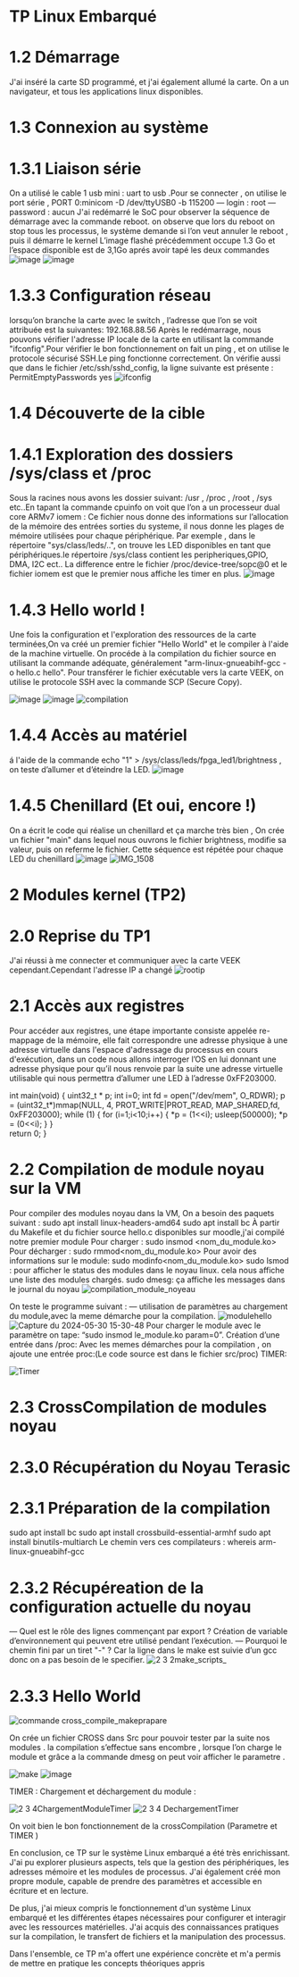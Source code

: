 # TP Linux Embarqué
# 1.2 Démarrage
J'ai inséré la carte SD programmé, et j'ai également allumé la carte.
On a un navigateur, et tous les applications linux disponibles.
# 1.3 Connexion au système
 # 1.3.1 Liaison série
 On a utilisé le cable 1 usb mini : uart to usb .Pour se connecter , on utilise le port série , PORT 0:minicom -D /dev/ttyUSB0 -b 115200
— login : root
— password : aucun
J'ai redémarré le SoC pour observer la séquence de démarrage avec la commande reboot.
on observe que lors du reboot on stop tous les processus, le système demande si l’on veut annuler le reboot , puis il démarre le kernel
L’image flashé précédemment occupe 1.3 Go et l’espace disponible est de 3,1Go aprés avoir tapé les deux commandes 
![image](https://github.com/Anass6666/TP_LinuxE/assets/145018011/55e2b35a-dab8-47e6-862b-2113968a52c8)
![image](https://github.com/Anass6666/TP_LinuxE/assets/145018011/d2421c21-be83-4ed1-9236-90fd29842111)
# 1.3.3 Configuration réseau
lorsqu’on branche la carte avec le switch , l’adresse que l’on se voit attribuée est la suivantes: 192.168.88.56
Après le redémarrage, nous pouvons vérifier l'adresse IP locale de la carte en utilisant la commande "ifconfig".Pour vérifier le bon fonctionnement on fait un ping
, et on utilise le protocole sécurisé SSH.Le ping fonctionne correctement.
On vérifie aussi que dans le fichier /etc/ssh/sshd_config, la ligne suivante est présente : PermitEmptyPasswords yes
![ifconfig](https://github.com/Anass6666/TP_LinuxE/assets/145018011/2ff032ca-2cf2-4c1c-addc-afdfe437781a)

# 1.4 Découverte de la cible
  # 1.4.1 Exploration des dossiers /sys/class et /proc
Sous la racines nous avons les dossier suivant: /usr , /proc , /root , /sys etc..En tapant la commande cpuinfo on voit que l’on a un processeur dual core  ARMv7 
iomem : Ce fichier nous donne des informations sur l’allocation de la mémoire des entrées sorties du systeme, il nous donne les plages de mémoire utilisées pour chaque périphérique.
Par exemple , dans le répertoire "sys/class/leds/..", on trouve les LED disponibles en tant que périphériques.le répertoire /sys/class contient les peripheriques,GPIO, DMA, I2C ect..
La difference entre le fichier /proc/device-tree/sopc@0 et le fichier iomem est que le premier nous affiche les timer en plus.
![image](https://github.com/Anass6666/TP_LinuxE/assets/145018011/4a428c67-8c9a-474a-b8c2-5692e1e28912)

# 1.4.3 Hello world !
Une fois la configuration et l'exploration des ressources de la carte terminées,On va créé un premier fichier "Hello World" et le compiler à l'aide de la machine virtuelle.
On procéde à la compilation du fichier source en utilisant la commande adéquate, généralement "arm-linux-gnueabihf-gcc -o hello.c hello". Pour transférer le fichier exécutable vers la carte VEEK, on utilise le protocole SSH avec la commande SCP (Secure Copy).

![image](https://github.com/Anass6666/TP_LinuxE/assets/145018011/ff2ccf91-045e-41b8-9884-4260e3a8481f)
![image](https://github.com/Anass6666/TP_LinuxE/assets/145018011/772843cc-3b8e-4795-849c-b74a3c437f63)
![compilation](https://github.com/Anass6666/TP_LinuxE/assets/145018011/c649a7d4-c232-4fae-9ea9-1e60e631cbc3)
# 1.4.4 Accès au matériel
á l'aide de la commande echo "1" > /sys/class/leds/fpga_led1/brightness , on teste d’allumer et d’éteindre la LED.
![image](https://github.com/Anass6666/TP_LinuxE/assets/145018011/4067cd7f-1370-421c-9eb8-64547424a7e8)
# 1.4.5 Chenillard (Et oui, encore !)
On a écrit le code qui réalise un chenillard et ça marche très bien , On crée  un fichier "main" dans lequel nous ouvrons le fichier brightness, modifie sa valeur, puis on referme le fichier. Cette séquence est répétée pour chaque LED du chenillard
![image](https://github.com/Anass6666/TP_LinuxE/assets/145018011/7aa86f6d-e3b1-4f4f-98c6-b27b84d5379c)
![IMG_1508](https://github.com/Anass6666/TP_LinuxE/assets/145018011/e068bffa-8749-4b3c-8de3-97702feb3253)
# 2 Modules kernel (TP2)
# 2.0 Reprise du TP1
J'ai réussi à me connecter et communiquer avec la carte VEEK cependant.Cependant l'adresse IP a changé 
![rootip](https://github.com/Anass6666/TP_LinuxE/assets/145018011/2e43d737-3d3b-4610-8bf7-5b13e9c6c44d)
# 2.1 Accès aux registres
Pour accéder aux registres, une étape importante consiste appelée re-mappage de la mémoire, elle fait correspondre une adresse physique à une adresse virtuelle dans l'espace d'adressage du processus en cours d'exécution, dans un code nous allons interroger l’OS en lui donnant une adresse physique pour qu’il nous renvoie par la suite une adresse virtuelle utilisable qui nous permettra d’allumer une LED à l’adresse 0xFF203000. 

int main(void) {
	uint32_t * p;
	int i=0;
	int fd = open("/dev/mem", O_RDWR);
	p = (uint32_t*)mmap(NULL, 4, PROT_WRITE|PROT_READ, MAP_SHARED,fd, 0xFF203000);
	while (1)
	{
		for (i=1;i<10;i++)
		{
			*p = (1<<i);
			usleep(500000);
			*p = (0<<i);
		}
	}	
	return 0;
}
# 2.2 Compilation de module noyau sur la VM
Pour compiler des modules noyau dans la VM, On a besoin des paquets suivant :
sudo apt install linux-headers-amd64
sudo apt install bc
À partir du Makefile et du fichier source hello.c disponibles sur moodle,j'ai compilé notre premier module
Pour charger : sudo insmod <nom_du_module.ko>
Pour décharger : sudo rmmod<nom_du_module.ko>
Pour avoir des informations sur le module: sudo modinfo<nom_du_module.ko>
sudo lsmod : pour afficher le status des modules dans le noyau linux. cela nous affiche
une liste des modules chargés.
sudo dmesg: ça affiche les messages dans le journal du noyau
![compilation_module_noyeau](https://github.com/Anass6666/TP_LinuxE/assets/145018011/329ae68f-7d89-4d81-b7a2-ea770d52837a)

On teste le programme suivant : — utilisation de paramètres au chargement du module,avec la meme  démarche pour la compilation. 
![modulehello](https://github.com/Anass6666/TP_LinuxE/assets/145018011/adc039cc-8a20-4c87-b2af-6d89244d722d)
![Capture du 2024-05-30 15-30-48](https://github.com/Anass6666/TP_LinuxE/assets/145018011/25c89164-e73f-4440-a9c8-909855234142)
Pour charger le module avec le paramètre on tape: “sudo insmod le_module.ko param=0”.
Création d’une entrée dans /proc:
Avec les memes démarches pour la compilation , on ajoute une entrée proc:(Le code source est dans le fichier src/proc)
TIMER:

![Timer](https://github.com/Anass6666/TP_LinuxE/assets/145018011/e9e2e529-1934-4f13-91a1-a1f69d1a3639)

# 2.3 CrossCompilation de modules noyau
# 2.3.0 Récupération du Noyau Terasic
  # 2.3.1 Préparation de la compilation
sudo apt install bc
sudo apt install crossbuild-essential-armhf
sudo apt install binutils-multiarch
Le chemin vers ces compilateurs : whereis arm-linux-gnueabihf-gcc
# 2.3.2 Récupéreation de la configuration actuelle du noyau
— Quel est le rôle des lignes commençant par export ? Création de variable d’environnement qui peuvent etre utilisé pendant l’exécution.
— Pourquoi le chemin fini par un tiret "-" ? Car la ligne dans le make est suivie d’un gcc donc on a pas besoin de le specifier.
![2 3 2make_scripts_](https://github.com/Anass6666/TP_LinuxE/assets/145018011/8633741b-3a5e-4e3c-b244-7e2b316425dc)
# 2.3.3 Hello World
![commande cross_compile_makeprapare](https://github.com/Anass6666/TP_LinuxE/assets/145018011/529427d6-17ce-40fa-822f-66556a1c55d5)

On crée un fichier CROSS dans Src pour pouvoir tester par la suite nos modules . 
la compilation s’effectue sans encombre , lorsque l’on charge le module et grâce a la commande dmesg on peut voir afficher le parametre .

![make](https://github.com/Anass6666/TP_LinuxE/assets/145018011/d5e51bd0-ed33-46df-963b-89f12b29f5fd)
![image](https://github.com/Anass6666/TP_LinuxE/assets/145018011/884f0b35-48ed-49bb-8f36-8e9359aa21f4)

TIMER : 
Chargement et déchargement du module : 

![2 3 4ChargementModuleTimer](https://github.com/Anass6666/TP_LinuxE/assets/145018011/09156dbc-e975-4ab1-a50d-94975b5b7425)
![2 3 4 DechargementTimer](https://github.com/Anass6666/TP_LinuxE/assets/145018011/b6b14706-14c5-44ae-9f08-3f2b73ddbd48)

On voit bien le bon fonctionnement de la crossCompilation (Parametre et TIMER ) 

En conclusion, ce TP sur le système Linux embarqué a été très enrichissant. J'ai pu explorer plusieurs aspects, tels que la gestion des périphériques, les adresses mémoire et les modules de processus. J'ai également créé mon propre module, capable de prendre des paramètres et accessible en écriture et en lecture.

De plus, j'ai mieux compris le fonctionnement d'un système Linux embarqué et les différentes étapes nécessaires pour configurer et interagir avec les ressources matérielles. J'ai acquis des connaissances pratiques sur la compilation, le transfert de fichiers et la manipulation des processus.

Dans l'ensemble, ce TP m'a offert une expérience concrète et m'a permis de mettre en pratique les concepts théoriques appris






